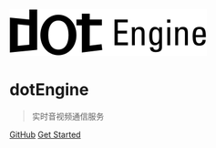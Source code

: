 ![logo](_media/logo.svg)

# dotEngine 

> 实时音视频通信服务


[GitHub](https://github.com/dotEngine)
[Get Started](#dotEngine)